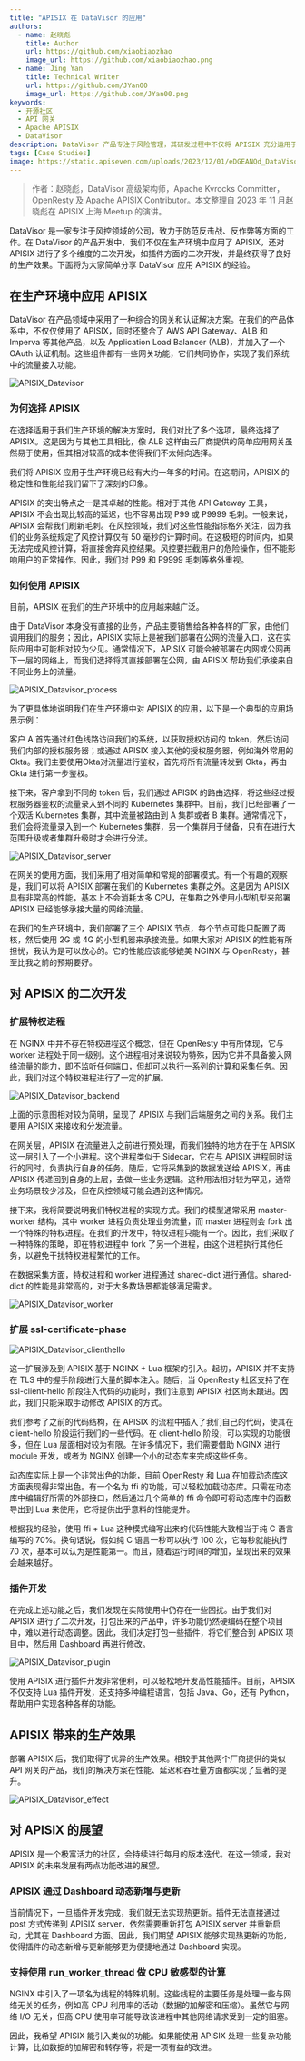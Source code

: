 ```yaml
---
title: "APISIX 在 DataVisor 的应用"
authors:
  - name: 赵晓彪
    title: Author
    url: https://github.com/xiaobiaozhao
    image_url: https://github.com/xiaobiaozhao.png
  - name: Jing Yan
    title: Technical Writer
    url: https://github.com/JYan00
    image_url: https://github.com/JYan00.png
keywords:
  - 开源社区
  - API 网关
  - Apache APISIX
  - DataVisor
description: DataVisor 产品专注于风险管理，其研发过程中不仅将 APISIX 充分运用于生产环境，而且也基于 APISIX 进行了多维度的二次开发，最终实现了卓越的生产效果。
tags: [Case Studies]
image: https://static.apiseven.com/uploads/2023/12/01/eDGEANQd_DataVisor-Cover.png
---
```


> 作者：赵晓彪，DataVisor 高级架构师，Apache Kvrocks Committer，OpenResty 及 Apache APISIX Contributor。本文整理自 2023 年 11 月赵晓彪在 APISIX 上海 Meetup 的演讲。
<!--truncate-->

DataVisor 是一家专注于风控领域的公司，致力于防范反击战、反作弊等方面的工作。在 DataVisor 的产品开发中，我们不仅在生产环境中应用了 APISIX，还对 APISIX 进行了多个维度的二次开发，如插件方面的二次开发，并最终获得了良好的生产效果。下面将为大家简单分享 DataVisor 应用 APISIX 的经验。

## 在生产环境中应用 APISIX

DataVisor 在产品领域中采用了一种综合的网关和认证解决方案。在我们的产品体系中，不仅仅使用了 APISIX，同时还整合了 AWS API Gateway、ALB 和 Imperva 等其他产品，以及 Application Load Balancer (ALB)，并加入了一个 OAuth 认证机制。这些组件都有一些网关功能，它们共同协作，实现了我们系统中的流量接入功能。

![APISIX_Datavisor](https://static.apiseven.com/uploads/2023/12/01/98FBGSY0_1.png)

### 为何选择 APISIX

在选择适用于我们生产环境的解决方案时，我们对比了多个选项，最终选择了 APISIX。这是因为与其他工具相比，像 ALB 这样由云厂商提供的简单应用网关虽然易于使用，但其相对较高的成本使得我们不太倾向选择。

我们将 APISIX 应用于生产环境已经有大约一年多的时间。在这期间，APISIX 的稳定性和性能给我们留下了深刻的印象。

APISIX 的突出特点之一是其卓越的性能。相对于其他 API Gateway 工具，APISIX 不会出现比较高的延迟，也不容易出现 P99 或 P9999 毛刺。一般来说，APISIX 会帮我们刷新毛刺。在风控领域，我们对这些性能指标格外关注，因为我们的业务系统规定了风控计算仅有 50 毫秒的计算时间。在这极短的时间内，如果无法完成风控计算，将直接舍弃风控结果。风控要拦截用户的危险操作，但不能影响用户的正常操作。因此，我们对 P99 和 P9999 毛刺等格外重视。

### 如何使用 APISIX

目前，APISIX 在我们的生产环境中的应用越来越广泛。

由于 DataVisor 本身没有直接的业务，产品主要销售给各种各样的厂家，由他们调用我们的服务；因此，APISIX 实际上是被我们部署在公网的流量入口，这在实际应用中可能相对较为少见。通常情况下，APISIX 可能会被部署在内网或公网再下一层的网络上，而我们选择将其直接部署在公网，由 APISIX 帮助我们承接来自不同业务上的流量。

![APISIX_Datavisor_process](https://static.apiseven.com/uploads/2023/12/01/aN1bmljK_2.png)

为了更具体地说明我们在生产环境中对 APISIX 的应用，以下是一个典型的应用场景示例：

客户 A 首先通过红色线路访问我们的系统，以获取授权访问的 token，然后访问我们内部的授权服务器；或通过 APISIX 接入其他的授权服务器，例如海外常用的 Okta。我们主要使用Okta对流量进行鉴权，首先将所有流量转发到 Okta，再由 Okta 进行第一步鉴权。

接下来，客户拿到不同的 token 后，我们通过 APISIX 的路由选择，将这些经过授权服务器鉴权的流量录入到不同的 Kubernetes 集群中。目前，我们已经部署了一个双活 Kubernetes 集群，其中流量被路由到 A 集群或者 B 集群。通常情况下，我们会将流量录入到一个 Kubernetes 集群，另一个集群用于储备，只有在进行大范围升级或者集群升级时才会进行分流。

![APISIX_Datavisor_server](https://static.apiseven.com/uploads/2023/12/01/w2VYY9Ji_3.png)

在网关的使用方面，我们采用了相对简单和常规的部署模式。有一个有趣的观察是，我们可以将 APISIX 部署在我们的 Kubernetes 集群之外。这是因为 APISIX 具有非常高的性能，基本上不会消耗太多 CPU，在集群之外使用小型机型来部署 APISIX 已经能够承接大量的网络流量。

在我们的生产环境中，我们部署了三个 APISIX 节点，每个节点可能只配置了两核，然后使用 2G 或 4G 的小型机器来承接流量。如果大家对 APISIX 的性能有所担忧，我认为是可以放心的。它的性能应该能够媲美 NGINX 与 OpenResty，甚至比我之前的预期要好。

## 对 APISIX 的二次开发

### 扩展特权进程

在 NGINX 中并不存在特权进程这个概念，但在 OpenResty 中有所体现，它与 worker 进程处于同一级别。这个进程相对来说较为特殊，因为它并不具备接入网络流量的能力，即不监听任何端口，但却可以执行一系列的计算和采集任务。因此，我们对这个特权进程进行了一定的扩展。

![APISIX_Datavisor_backend](https://static.apiseven.com/uploads/2023/12/01/VNkXA43W_4.png)

上面的示意图相对较为简明，呈现了 APISIX 与我们后端服务之间的关系。我们主要用 APISIX 来接收和分发流量。

在网关层，APISIX 在流量进入之前进行预处理，而我们独特的地方在于在 APISIX 这一层引入了一个小进程。这个进程类似于 Sidecar，它在与 APISIX 进程同时运行的同时，负责执行自身的任务。随后，它将采集到的数据发送给 APISIX，再由 APISIX 传递回到自身的上层，去做一些业务逻辑。这种用法相对较为罕见，通常业务场景较少涉及，但在风控领域可能会遇到这种情况。

接下来，我将简要说明我们特权进程的实现方式。我们的模型通常采用 master-worker 结构，其中 worker 进程负责处理业务流量，而 master 进程则会 fork 出一个特殊的特权进程。在我们的开发中，特权进程只能有一个。因此，我们采取了一种特殊的策略，即在特权进程中 fork 了另一个进程，由这个进程执行其他任务，以避免干扰特权进程繁忙的工作。

在数据采集方面，特权进程和 worker 进程通过 shared-dict 进行通信。shared-dict 的性能是非常高的，对于大多数场景都能够满足需求。

![APISIX_Datavisor_worker](https://static.apiseven.com/uploads/2023/12/01/AXvYYBiG_5.png)

### 扩展 ssl-certificate-phase

![APISIX_Datavisor_clienthello](https://static.apiseven.com/uploads/2023/12/01/CPnBHmIW_6.png)

这一扩展涉及到 APISIX 基于 NGINX + Lua 框架的引入。起初，APISIX 并不支持在 TLS 中的握手阶段进行大量的脚本注入。随后，当 OpenResty 社区支持了在 ssl-client-hello 阶段注入代码的功能时，我们注意到 APISIX 社区尚未跟进。因此，我们只能采取手动修改 APISIX 的方式。

我们参考了之前的代码结构，在 APISIX 的流程中插入了我们自己的代码，使其在 client-hello 阶段运行我们的一些代码。在 client-hello 阶段，可以实现的功能很多，但在 Lua 层面相对较为有限。在许多情况下，我们需要借助 NGINX 进行 module 开发，或者为 NGINX 创建一个小的动态库来完成这些任务。

动态库实际上是一个非常出色的功能，目前 OpenResty 和 Lua 在加载动态库这方面表现得非常出色。有一个名为 ffi 的功能，可以轻松加载动态库。只需在动态库中编辑好所需的外部接口，然后通过几个简单的 ffi 命令即可将动态库中的函数导出到 Lua 来使用，它将提供出乎意料的性能提升。

根据我的经验，使用 ffi + Lua 这种模式编写出来的代码性能大致相当于纯 C 语言编写的 70%。换句话说，假如纯 C 语言一秒可以执行 100 次，它每秒就能执行 70 次，基本可以认为是性能第一。而且，随着运行时间的增加，呈现出来的效果会越来越好。

### 插件开发

在完成上述功能之后，我们发现在实际使用中仍存在一些困扰。由于我们对 APISIX 进行了二次开发，打包出来的产品中，许多功能仍然硬编码在整个项目中，难以进行动态调整。因此，我们决定打包一些插件，将它们整合到 APISIX 项目中，然后用 Dashboard 再进行修改。

![APISIX_Datavisor_plugin](https://static.apiseven.com/uploads/2023/12/01/6qx3Rqi1_7.png)

使用 APISIX 进行插件开发非常便利，可以轻松地开发高性能插件。目前，APISIX 不仅支持 Lua 插件开发，还支持多种编程语言，包括 Java、Go，还有 Python，帮助用户实现各种各样的功能。

## APISIX 带来的生产效果

部署 APISIX 后，我们取得了优异的生产效果。相较于其他两个厂商提供的类似 API 网关的产品，我们的解决方案在性能、延迟和吞吐量方面都实现了显著的提升。

![APISIX_Datavisor_effect](https://static.apiseven.com/uploads/2023/12/01/vMYMM2cA_8.png)

## 对 APISIX 的展望

APISIX 是一个极富活力的社区，会持续进行每月的版本迭代。在这一领域，我对 APISIX 的未来发展有两点功能改进的展望。

### APISIX 通过 Dashboard 动态新增与更新

当前情况下，一旦插件开发完成，我们就无法实现热更新。插件无法直接通过 post 方式传递到 APISIX server，依然需要重新打包 APISIX server 并重新启动，尤其在 Dashboard 方面。因此，我们期望 APISIX 能够实现热更新的功能，使得插件的动态新增与更新能够更为便捷地通过 Dashboard 实现。

### 支持使用 run_worker_thread 做 CPU 敏感型的计算

NGINX 中引入了一项名为线程的特殊机制。这些线程的主要任务是处理一些与网络无关的任务，例如高 CPU 利用率的活动（数据的加解密和压缩）。虽然它与网络 I/O 无关，但高 CPU 使用率可能导致该进程中其他网络请求受到一定的阻塞。

因此，我希望 APISIX 能引入类似的功能。如果能使用 APISIX 处理一些复杂功能计算，比如数据的加解密和转存等，将是一项有益的改进。
